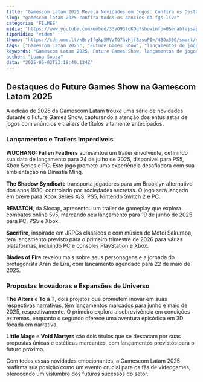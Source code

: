 ```yaml
---
title: "Gamescom Latam 2025 Revela Novidades em Jogos: Confira os Destaques do FGS Live"
slug: "gamescom-latam-2025-confira-todos-os-anncios-da-fgs-live"
categoria: "FILMES"
midia: "https://www.youtube.com/embed/33VO93loKOg?showinfo=0&enablejsapi=1"
tipoMidia: "video"
thumb: "https://cdn.ome.lt/kBryIfgkp5MVzTQ7hvHjf8zsuPI=/480x360/smart/extras/conteudos/Design_sem_nome_-_2025-05-02T190318.100.png"
tags: ["Gamescom Latam 2025", "Future Games Show", "lançamentos de jogos", "trailers de jogos", "WUCHANG Fallen Feathers", "The Shadow Syndicate", "REMATCH", "Sacrifire", "Blades of Fire", "The Alters", "To a T", "Little Mage", "Void Martyrs"]
keywords: "Gamescom Latam 2025, Future Games Show, lançamentos de jogos, trailers de jogos, WUCHANG Fallen Feathers, The Shadow Syndicate, REMATCH, Sacrifire, Blades of Fire, The Alters, To a T, Little Mage, Void Martyrs"
author: "Luana Souza"
data: "2025-05-02T23:18:49.124Z"
---
```




## Destaques do Future Games Show na Gamescom Latam 2025

A edição de 2025 da Gamescom Latam trouxe uma série de novidades durante o Future Games Show, capturando a atenção dos entusiastas de jogos com anúncios e trailers de títulos altamente antecipados.

### Lançamentos e Trailers Imperdíveis

**WUCHANG: Fallen Feathers** apresentou um trailer envolvente, definindo sua data de lançamento para 24 de julho de 2025, disponível para PS5, Xbox Series e PC. Este jogo promete uma experiência desafiadora com sua ambientação na Dinastia Ming.

**The Shadow Syndicate** transporta jogadores para um Brooklyn alternativo dos anos 1930, controlado por sociedades secretas. O jogo será lançado em breve para Xbox Series X/S, PS5, Nintendo Switch 2 e PC.

**REMATCH**, da Slocap, apresentou um trailer de gameplay que explora combates online 5v5, marcando seu lançamento para 19 de junho de 2025 para PC, PS5 e Xbox.

**Sacrifire**, inspirado em JRPGs clássicos e com música de Motoi Sakuraba, tem lançamento previsto para o primeiro trimestre de 2026 para várias plataformas, incluindo PC e consoles PlayStation e Xbox.

**Blades of Fire** revelou mais sobre seus personagens e a jornada do protagonista Aran de Lira, com lançamento agendado para 22 de maio de 2025.

### Propostas Inovadoras e Expansões de Universo

**The Alters** e **To a T**, dois projetos que prometem inovar em suas respectivas narrativas, têm lançamentos marcados para junho e maio de 2025, respectivamente. O primeiro explora a sobrevivência em condições extremas, enquanto o segundo oferece uma aventura episódica em 3D focada em narrativa.

**Little Mage** e **Void Martyrs** são dois títulos que se destacam por suas propostas únicas e estéticas marcantes, com lançamentos previstos para o futuro próximo.

Com todas essas novidades emocionantes, a Gamescom Latam 2025 reafirma sua posição como um evento crucial para os fãs de videogames, oferecendo um vislumbre dos futuros sucessos do setor.